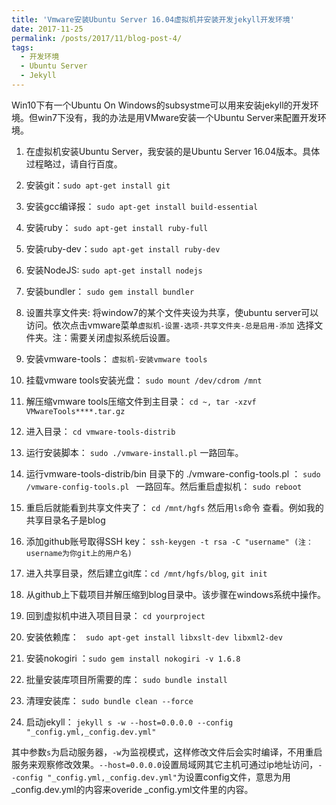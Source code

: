 ```yaml
---
title: 'Vmware安装Ubuntu Server 16.04虚拟机并安装开发jekyll开发环境'
date: 2017-11-25
permalink: /posts/2017/11/blog-post-4/
tags:
  - 开发环境
  - Ubuntu Server
  - Jekyll
---
```


Win10下有一个Ubuntu On Windows的subsystme可以用来安装jekyll的开发环境。但win7下没有，我的办法是用VMware安装一个Ubuntu Server来配置开发环境。

1. 在虚拟机安装Ubuntu Server，我安装的是Ubuntu Server 16.04版本。具体过程略过，请自行百度。

2. 安装git：`sudo apt-get install git`

3. 安装gcc编译报： `sudo apt-get install build-essential`

4. 安装ruby： `sudo apt-get install ruby-full`

5. 安装ruby-dev：`sudo apt-get install ruby-dev`

6. 安装NodeJS: `sudo apt-get install nodejs`

7. 安装bundler： `sudo gem install bundler`

8. 设置共享文件夹: 将window7的某个文件夹设为共享，使ubuntu server可以访问。依次点击vmware菜单`虚拟机-设置-选项-共享文件夹-总是启用-添加` 选择文件夹。注：需要关闭虚拟系统后设置。

9. 安装vmware-tools： `虚拟机-安装vmware tools`

10. 挂载vmware tools安装光盘： `sudo mount /dev/cdrom /mnt`

11. 解压缩vmware tools压缩文件到主目录： `cd ~, tar -xzvf VMwareTools****.tar.gz`

12. 进入目录： `cd vmware-tools-distrib`

13. 运行安装脚本： `sudo ./vmware-install.pl` 一路回车。

14. 运行vmware-tools-distrib/bin 目录下的 ./vmware-config-tools.pl ： `sudo /vmware-config-tools.pl ` 一路回车。然后重启虚拟机： `sudo reboot`

15. 重启后就能看到共享文件夹了： `cd /mnt/hgfs` 然后用`ls`命令 查看。例如我的共享目录名子是blog

16. 添加github账号取得SSH key： `ssh-keygen -t rsa -C "username" (注：username为你git上的用户名)`

17. 进入共享目录，然后建立git库：`cd /mnt/hgfs/blog`, `git init` 

18. 从github上下载项目并解压缩到blog目录中。该步骤在windows系统中操作。 

19. 回到虚拟机中进入项目目录： `cd yourproject`

20. 安装依赖库： ` sudo apt-get install libxslt-dev libxml2-dev`

21. 安装nokogiri ：`sudo gem install nokogiri -v 1.6.8`

22. 批量安装库项目所需要的库： `sudo bundle install`

23. 清理安装库： `sudo bundle clean --force`

24. 启动jekyll： `jekyll s -w --host=0.0.0.0 --config "_config.yml,_config.dev.yml"`

   其中参数`s`为启动服务器，`-w`为监视模式，这样修改文件后会实时编译，不用重启服务来观察修改效果。`--host=0.0.0.0`设置局域网其它主机可通过ip地址访问，`--config "_config.yml,_config.dev.yml"`为设置config文件，意思为用_config.dev.yml的内容来overide _config.yml文件里的内容。

